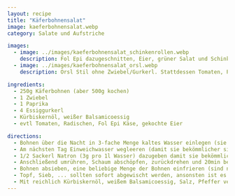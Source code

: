 ```yaml
---
layout: recipe
title: "Käferbohnensalat"
image: kaeferbohnensalat.webp
category: Salate und Aufstriche

images:
  - image: ../images/kaeferbohnensalat_schinkenrollen.webp
    description: Fol Epi dazugeschnitten, Eier, grüner Salat und Schinkenrollen (Rezept siehe Eiaufstrich)
  - image: ../images/kaeferbohnensalat_orsl.webp
    description: Orsl Stil ohne Zwiebel/Gurkerl. Stattdessen Tomaten, Paprika, Eier, Käse klein geschnitten. Weißer Balsamicoessig (weil sonst nichts saures drinnen), viel Kürbiskernöl und etwas Wasser bis der Salat schön saftig ist +Salz und Pfeffer. Schmeckt super!

ingredients:
  - 250g Käferbohnen (aber 500g kochen)
  - 1 Zwiebel
  - 1 Paprika
  - 4 Essiggurkerl
  - Kürbiskernöl, weißer Balsamicoessig
  - evtl Tomaten, Radischen, Fol Epi Käse, gekochte Eier

directions:
  - Bohnen über die Nacht in 3-fache Menge kaltes Wasser einlegen (sie saugen sich voll)
  - Am nächsten Tag Einweichwasser wegleeren (damit sie bekömmlicher sind) und ausreichend (ca 3,5l Volumen inkl Bohnen) frisches Wasser dazugeben (nimmt man zu wenig werden sie matschig wie Bohnenmuß).
  - 1/2 Sackerl Natron (3g pro 1l Wasser) dazugeben damit sie bekömmlicher werden und die Farbe behalten, aufkochen und dann ohne Deckel 15min bei Stufe 8 kochen. Die ersten 5min davon daneben stehen und bei Bedarf Schaum abschöpfen!
  - Anschließend umrühren, Schaum abschöpfen, zurückdrehen und 20min bei Stufe 5 schräg (halb) zugedeckt dünsten. 1 gestrichenen EL (15g) Salz dazugeben und weitere 10min bei Stufe 5 schräg zugedeckt dünsten. Kosten, evtl Salzen, evtl nochmal 10min. Wiederholen bis die Bohnen weich sind (alte Bohnen können 30min länger dauern)
  - Bohnen absieben, eine beliebige Menge der Bohnen einfrieren (sind nach dem Auftauen direkt verwendbar) und den Rest und mit fein geschnittenem Zwiebel vermengen.
  - Topf, Sieb, ... sollten sofort abgewischt werden, ansonsten ist es sehr schwer das Sieb zu säubern
  - Mit reichlich Kürbiskernöl, weißem Balsamicoessig, Salz, Pfeffer vermischen. Die Bohnen können noch warm sein damit sie sich gut ansaugen.
---
```


